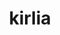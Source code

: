---
id: 281
title: kirlia
types: [psychic,fairy]
image: https://raw.githubusercontent.com/PokeAPI/sprites/master/sprites/pokemon/281.png
---